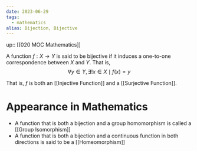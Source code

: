 ```yaml
---
date: 2023-06-29
tags:
  - mathematics
alias: Bijection, Bijective
---
```

up:: [[020 MOC Mathematics]]

A function $f: X \to Y$ is said to be bijective if it induces a one-to-one correspondence between $X$ and $Y$. That is,
$$
\forall y \in Y, \exists! x \in X \mid f(x) = y
$$

That is, $f$ is both an [[Injective Function]] and a [[Surjective Function]].

# Appearance in Mathematics
- A function that is both a bijection and a group homomorphism is called a [[Group Isomorphism]]
- A function that is both a bijection and a continuous function in both directions is said to be a [[Homeomorphism]]